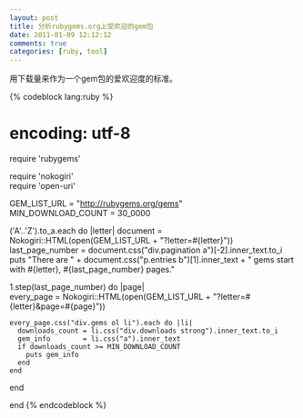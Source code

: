 ```yaml
---
layout: post
title: 分析rubygems.org上受欢迎的gem包
date: 2011-01-09 12:12:12
comments: true
categories: [ruby, tool]
---  
```


用下载量来作为一个gem包的爱欢迎度的标准。

{% codeblock lang:ruby %}
# encoding: utf-8
require 'rubygems'

require 'nokogiri'  
require 'open-uri'

GEM_LIST_URL = "http://rubygems.org/gems"                           
MIN_DOWNLOAD_COUNT = 30_0000

('A'..'Z').to_a.each do |letter|
  document = Nokogiri::HTML(open(GEM_LIST_URL + "?letter=#{letter}"))
  last_page_number =  document.css("div.pagination a")[-2].inner_text.to_i
  puts "There are " + document.css("p.entries b")[1].inner_text + " gems start with #{letter}, #{last_page_number} pages." 
  
  
  1.step(last_page_number) do |page|  
    every_page = Nokogiri::HTML(open(GEM_LIST_URL + "?letter=#{letter}&page=#{page}"))
    
    every_page.css("div.gems ol li").each do |li|
      downloads_count = li.css("div.downloads strong").inner_text.to_i
      gem_info        = li.css("a").inner_text
      if downloads_count >= MIN_DOWNLOAD_COUNT  
        puts gem_info
      end
    end
  end
  
end
{% endcodeblock %}